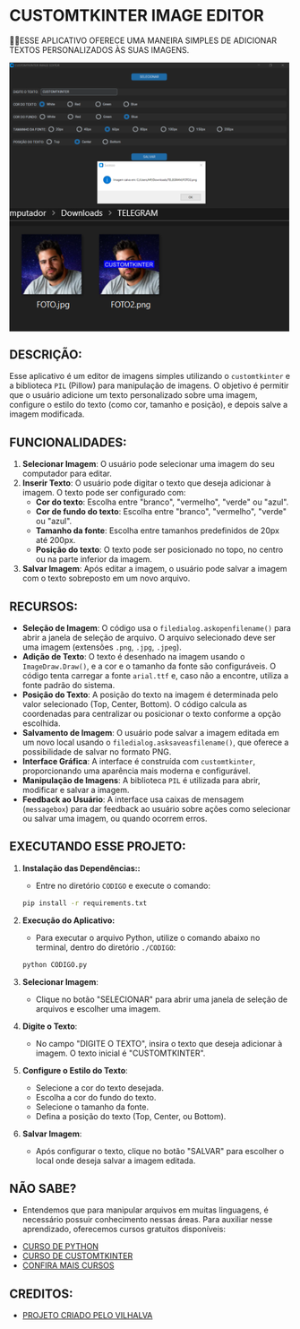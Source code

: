 # CUSTOMTKINTER IMAGE EDITOR
👨‍🏫ESSE APLICATIVO OFERECE UMA MANEIRA SIMPLES DE ADICIONAR TEXTOS PERSONALIZADOS ÀS SUAS IMAGENS.

<img src="./IMAGENS/FOTO_1.png" align="center" width="500"> <br>
<img src="./IMAGENS/FOTO_2.png" align="center" width="500"> <br>

## DESCRIÇÃO:
Esse aplicativo é um editor de imagens simples utilizando o `customtkinter` e a biblioteca `PIL` (Pillow) para manipulação de imagens. O objetivo é permitir que o usuário adicione um texto personalizado sobre uma imagem, configure o estilo do texto (como cor, tamanho e posição), e depois salve a imagem modificada.

## FUNCIONALIDADES:
1. **Selecionar Imagem**: O usuário pode selecionar uma imagem do seu computador para editar.
2. **Inserir Texto**: O usuário pode digitar o texto que deseja adicionar à imagem. O texto pode ser configurado com:
   - **Cor do texto**: Escolha entre "branco", "vermelho", "verde" ou "azul".
   - **Cor de fundo do texto**: Escolha entre "branco", "vermelho", "verde" ou "azul".
   - **Tamanho da fonte**: Escolha entre tamanhos predefinidos de 20px até 200px.
   - **Posição do texto**: O texto pode ser posicionado no topo, no centro ou na parte inferior da imagem.
3. **Salvar Imagem**: Após editar a imagem, o usuário pode salvar a imagem com o texto sobreposto em um novo arquivo.

## RECURSOS:
- **Seleção de Imagem**: O código usa o `filedialog.askopenfilename()` para abrir a janela de seleção de arquivo. O arquivo selecionado deve ser uma imagem (extensões `.png`, `.jpg`, `.jpeg`).
- **Adição de Texto**: O texto é desenhado na imagem usando o `ImageDraw.Draw()`, e a cor e o tamanho da fonte são configuráveis. O código tenta carregar a fonte `arial.ttf` e, caso não a encontre, utiliza a fonte padrão do sistema.
- **Posição do Texto**: A posição do texto na imagem é determinada pelo valor selecionado (Top, Center, Bottom). O código calcula as coordenadas para centralizar ou posicionar o texto conforme a opção escolhida.
- **Salvamento de Imagem**: O usuário pode salvar a imagem editada em um novo local usando o `filedialog.asksaveasfilename()`, que oferece a possibilidade de salvar no formato PNG.
- **Interface Gráfica**: A interface é construída com `customtkinter`, proporcionando uma aparência mais moderna e configurável.
- **Manipulação de Imagens**: A biblioteca `PIL` é utilizada para abrir, modificar e salvar a imagem.
- **Feedback ao Usuário**: A interface usa caixas de mensagem (`messagebox`) para dar feedback ao usuário sobre ações como selecionar ou salvar uma imagem, ou quando ocorrem erros.

## EXECUTANDO ESSE PROJETO:
1. **Instalação das Dependências::**
   - Entre no diretório `CODIGO` e execute o comando:

   ```bash
   pip install -r requirements.txt
   ```

2. **Execução do Aplicativo:**
   - Para executar o arquivo Python, utilize o comando abaixo no terminal, dentro do diretório `./CODIGO`:
   ```bash
   python CODIGO.py
   ```

3. **Selecionar Imagem**: 
   - Clique no botão "SELECIONAR" para abrir uma janela de seleção de arquivos e escolher uma imagem.

4. **Digite o Texto**: 
   - No campo "DIGITE O TEXTO", insira o texto que deseja adicionar à imagem. O texto inicial é "CUSTOMTKINTER".

5. **Configure o Estilo do Texto**:
   - Selecione a cor do texto desejada.
   - Escolha a cor do fundo do texto.
   - Selecione o tamanho da fonte.
   - Defina a posição do texto (Top, Center, ou Bottom).

6. **Salvar Imagem**: 
   - Após configurar o texto, clique no botão "SALVAR" para escolher o local onde deseja salvar a imagem editada.

## NÃO SABE?
- Entendemos que para manipular arquivos em muitas linguagens, é necessário possuir conhecimento nessas áreas. Para auxiliar nesse aprendizado, oferecemos cursos gratuitos disponíveis:
* [CURSO DE PYTHON](https://github.com/VILHALVA/CURSO-DE-PYTHON)
* [CURSO DE CUSTOMTKINTER](https://github.com/VILHALVA/CURSO-DE-CUSTOMTKINTER)
* [CONFIRA MAIS CURSOS](https://github.com/VILHALVA?tab=repositories&q=+topic:CURSO)

## CREDITOS:
- [PROJETO CRIADO PELO VILHALVA](https://github.com/VILHALVA)





